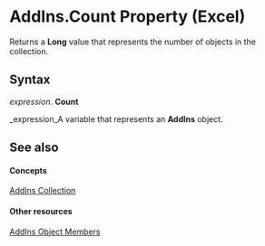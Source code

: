 
# AddIns.Count Property (Excel)

Returns a  **Long** value that represents the number of objects in the collection.


## Syntax

 _expression_. **Count**

 _expression_A variable that represents an  **AddIns** object.


## See also


#### Concepts


 [AddIns Collection](2e9d9a1f-8833-beb3-757c-a5b26568f5fb.md)
#### Other resources


 [AddIns Object Members](dce6ebab-999b-4994-8797-007d5eeea092.md)
